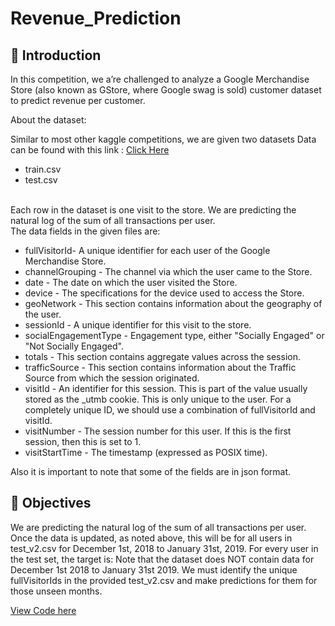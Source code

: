 # Revenue_Prediction
## 🐣 Introduction
In this competition, we a’re challenged to analyze a Google Merchandise Store (also known as GStore, where Google swag is sold) customer dataset to predict revenue per customer.

About the dataset:

Similar to most other kaggle competitions, we are given two datasets
Data can be found with this link : <a href="https://www.kaggle.com/c/ga-customer-revenue-prediction/data" target="_blank">Click Here</a></br>
* train.csv
* test.csv </br>
</br>
Each row in the dataset is one visit to the store. We are predicting the natural log of the sum of all transactions per user.
</br>
The data fields in the given files are:

* fullVisitorId- A unique identifier for each user of the Google Merchandise Store.
* channelGrouping - The channel via which the user came to the Store.
* date - The date on which the user visited the Store.
* device - The specifications for the device used to access the Store.
* geoNetwork - This section contains information about the geography of the user.
* sessionId - A unique identifier for this visit to the store.
* socialEngagementType - Engagement type, either "Socially Engaged" or "Not Socially Engaged".
* totals - This section contains aggregate values across the session.
* trafficSource - This section contains information about the Traffic Source from which the session originated.
* visitId - An identifier for this session. This is part of the value usually stored as the _utmb cookie. This is only unique to the user. For a completely unique ID, we should use a combination of fullVisitorId and visitId.
* visitNumber - The session number for this user. If this is the first session, then this is set to 1.
* visitStartTime - The timestamp (expressed as POSIX time).</br>

Also it is important to note that some of the fields are in json format.

## 🎯 Objectives

We are predicting the natural log of the sum of all transactions per user. 
Once the data is updated, as noted above, this will be for all users in test_v2.csv for December 1st, 2018 to January 31st, 2019. For every user in the test set, the target is:
Note that the dataset does NOT contain data for December 1st 2018 to January 31st 2019. 
We must identify the unique fullVisitorIds in the provided test_v2.csv and make predictions for them for those unseen months.

<a href="https://htmlpreview.github.io/?https://github.com/branavan94/Revenue_Prediction/blob/main/Code_report.html" target="_blank">View Code here</a>
